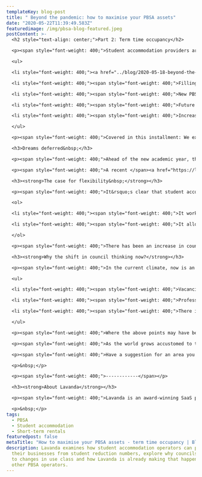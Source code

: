 ```yaml
---
templateKey: blog-post
title: " Beyond the pandemic: how to maximise your PBSA assets"
date: "2020-05-22T11:39:49.583Z"
featuredimage: /img/pbsa-blog-featured.jpeg
postContent: >-
  <h2 style="text-align: center;">Part 2: Term time occupancy</h2>

  <p><span style="font-weight: 400;">Student accommodation providers are right to be concerned about how social distancing measures and remote learning will shape student needs over the next academic year, and the projected rise in deferrals. As the Bank of England announces an </span><a href="https://www.bbc.co.uk/news/business-52566030"><span style="font-weight: 400;">expected UK GDP shrinkage of 14% for this year</span></a><span style="font-weight: 400;"> and many universities offering more online courses for the next academic year, how can PBSA operators acclimatise to a &ldquo;new normal&rdquo; during term time? In this blog series we will take a closer look at the issues and opportunities facing PBSA:</span></p>

  <ul>

  <li style="font-weight: 400;"><a href="../blog/2020-05-18-beyond-the-pandemic-how-to-maximise-your-pbsa-assets/"><span style="font-weight: 400;">Maximising the summer period</span></a><span style="font-weight: 400;">&nbsp;</span></li>

  <li style="font-weight: 400;"><span style="font-weight: 400;">Filling available units during term time&nbsp;</span></li>

  <li style="font-weight: 400;"><span style="font-weight: 400;">New PBSA assets in construction</span></li>

  <li style="font-weight: 400;"><span style="font-weight: 400;">Future of nominations and students in HMOs</span></li>

  <li style="font-weight: 400;"><span style="font-weight: 400;">Increasing the long-term trading value of PBSA assets</span></li>

  </ul>

  <p><span style="font-weight: 400;">Covered in this installment: We examine how to optimise term time occupancy and bolster your assets for a wave of uncertainty come September 2020.</span><span style="font-weight: 400;"><br /></span></p>

  <h3>Dreams deferred&nbsp;</h3>

  <p><span style="font-weight: 400;">Ahead of the new academic year, there is considerable uncertainty as to how the COVID-19 pandemic will impact the number of students either starting at, or returning to, UK universities. The heightened warnings of a deep UK recession, uncertainty of university return dates, the shifting of class formats to online and global travel restrictions could mean substantially less students arriving for the 2020 autumn intake, most notably for international students.</span></p>

  <p><span style="font-weight: 400;">A recent </span><a href="https://londoneconomics.co.uk/wp-content/uploads/2020/05/LE-UCU-Deferral-Analysis-20-05-2020-FINAL-ABB.pdf"><span style="font-weight: 400;">survey from London Economics</span></a><span style="font-weight: 400;"> found more than 25% of (largely domestic) first-year applicants said they were willing to delay starting their courses if universities were not operating as normal in September. If this projection came to fruition, that is roughly 120,000 fewer students. Pair those findings with the </span><a href="https://education-services.britishcouncil.org/insights-blog/covid-19-update-china-survey-results"><span style="font-weight: 400;">British Council&rsquo;s survey</span></a><span style="font-weight: 400;"> that 22% of first-year Chinese students would no longer be attending UK universities, another 39% still undecided and it paints an unsettling picture for student accommodation providers in the near future.</span></p>

  <h3><strong>The case for flexibility&nbsp;</strong></h3>

  <p><span style="font-weight: 400;">It&rsquo;s clear that student accommodation providers need to have a contingency plan in place that mitigates the downside risk of catastrophically low occupancy. The most straightforward option is to apply for a change in &ldquo;use class.&rdquo; The main benefits to PBSA owners in changing classification:&nbsp;</span></p>

  <ol>

  <li style="font-weight: 400;"><span style="font-weight: 400;">It works as an insurance policy against high voids and low income when the academic year begins.</span><span style="font-weight: 400;"><br /><br /></span></li>

  <li style="font-weight: 400;"><span style="font-weight: 400;">It allows the provider to control their own destiny, rather than applying a &lsquo;wait-and-see&rsquo; approach to an unknown recovery period. </span><span style="font-weight: 400;"><br /><br /></span></li>

  </ol>

  <p><span style="font-weight: 400;">There has been an increase in councils taking a sympathetic stance to the conundrum-facing PBSA landlords. Additionally, some councils are recognising that by encouraging alternative accommodation uses (such as essential workers or domestic tourism) they can play an active role in helping their local economy bounce back.</span><span style="font-weight: 400;"><br /></span></p>

  <h3><strong>Why the shift in council thinking now?</strong></h3>

  <p><span style="font-weight: 400;">In the current climate, now is an ideal time for councils to experiment with easing the restrictions on PBSA assets to allow them to tap into alternative forms of rentals more flexibly, granting them access to a broader set of tools to help them manage the economic impact of COVID-19 upon their business whilst bolstering the local economy. Councils are now taking note because:</span></p>

  <ul>

  <li style="font-weight: 400;"><span style="font-weight: 400;">Vacancies benefit no one. High vacancy rates reduce NOI for the landlord and create &ldquo;ghost&rdquo; communities. Additionally, &ldquo;ghost&rdquo; communities send a bad signal to potential investors, meaning less development and ultimately lower funding via council taxes.</span><span style="font-weight: 400;"><br /><br /></span></li>

  <li style="font-weight: 400;"><span style="font-weight: 400;">Professionally managed short-term rental operations within student assets are technology-enabled and managed to hotel-standard, making them extremely safe for both the guests and the building residents. They can easily be run on segregated floors to ensure there is minimal overlap.</span><span style="font-weight: 400;"><br /><br /></span></li>

  <li style="font-weight: 400;"><span style="font-weight: 400;">There is a growing need for accommodation to house essential workers - PBSA developments can easily meet that urgent demand at scale as the UK &ldquo;returns to work&rdquo;.&nbsp;</span></li>

  </ul>

  <p><span style="font-weight: 400;">Where the above points may have been dismissed as exaggeration in the past, there is further proof that this equates to value. Lavanda recently assisted a 700-bed student block in Liverpool to release two full floors to short-term rental accommodation, resulting in a substantial revenue increase for the asset. Other providers have now indicated they wish to follow suit, having better understood the level of complexity that Lavanda helps to navigate.</span></p>

  <p><span style="font-weight: 400;">As the world grows accustomed to the &ldquo;new normal,&rdquo; we will likely see more collaboration between industries and governments - the forging of effective partnerships that truly benefit both sides of the equation. In the UK, we are seeing the emergence of such partnerships. If you are a PBSA owner or University wanting to find out more about how we can help analyse the opportunity in your accommodation portfolio, navigate the legal &amp; planning issues and help set up a successful short-term rental operation, we are happy to share our knowledge with you. If you missed it, be sure to read our </span><a href="../blog/2020-05-18-beyond-the-pandemic-how-to-maximise-your-pbsa-assets/"><span style="font-weight: 400;">previous blog post</span></a><span style="font-weight: 400;">, which covers the benefits of adding short-term rental to your offering.</span></p>

  <p><span style="font-weight: 400;">Have a suggestion for an area you would like us to explore further in this blog series or have further questions? We are always happy to talk, contact us on </span><a href="mailto:info@getlavanda.com"><span style="font-weight: 400;">info@getlavanda.com</span></a><span style="font-weight: 400;">. Be sure to join us for our next blog as we examine the opportunity for new PBSA assets in construction.<br /></span></p>

  <p>&nbsp;</p>

  <p><span style="font-weight: 400;">------------</span></p>

  <h3><strong>About Lavanda</strong></h3>

  <p><span style="font-weight: 400;">Lavanda is an award-winning SaaS platform used by the world's leading vacation rental, student and multifamily operators to increase net operating income through short and medium-term rentals. Clients include Greystar, CA Ventures, JLL, Savills and LaSalle amongst others.</span></p>

  <p>&nbsp;</p>
tags:
  - PBSA
  - Student accommodation
  - Short-term rentals
featuredpost: false
metaTitle: "How to maximise your PBSA assets - term time occupancy | Blog | Lavanda "
description: Lavanda examines how student accommodation operators can protect
  their businesses from student reduction numbers, explore why councils are open
  to changes in use class and how Lavanda is already making that happen for
  other PBSA operators.
---
```

